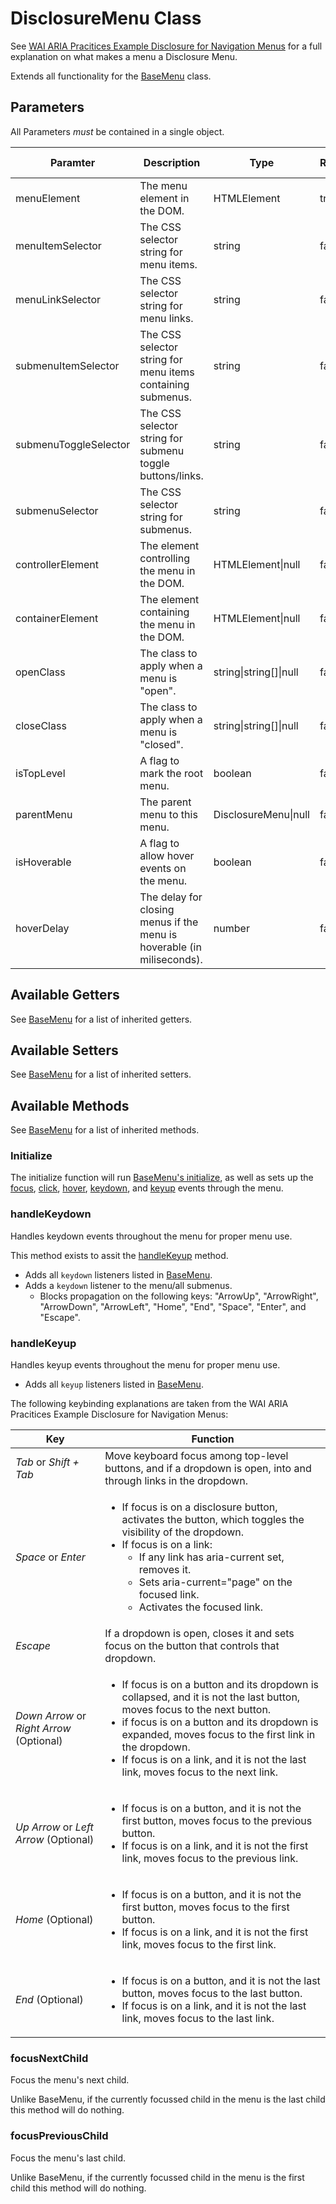 # DisclosureMenu Class

See [WAI ARIA Pracitices Example Disclosure for Navigation Menus](https://www.w3.org/TR/wai-aria-practices-1.2/examples/disclosure/disclosure-navigation.html) for a full explanation on what makes a menu a Disclosure Menu.

Extends all functionality for the [BaseMenu](baseMenu.md) class.

## Parameters

All Parameters _must_ be contained in a single object.

| Paramter | Description | Type | Required | Default Value |
| --- | --- | --- | --- | --- |
| menuElement | The menu element in the DOM. | HTMLElement | true | `undefined` |
| menuItemSelector | The CSS selector string for menu items. | string | false | `"li"` |
| menuLinkSelector | The CSS selector string for menu links. | string | false | `"a"` |
| submenuItemSelector | The CSS selector string for menu items containing submenus. | string | false | `""` |
| submenuToggleSelector | The CSS selector string for submenu toggle buttons/links. | string | false | `"a"` |
| submenuSelector | The CSS selector string for submenus. | string | false | `"ul"` |
| controllerElement | The element controlling the menu in the DOM. | HTMLElement\|null | false | `null` |
| containerElement | The element containing the menu in the DOM. | HTMLElement\|null | false | `null` |
| openClass | The class to apply when a menu is "open". | string\|string[]\|null | false | `"show"` |
| closeClass | The class to apply when a menu is "closed". | string\|string[]\|null | false | `"hide"` |
| isTopLevel | A flag to mark the root menu. | boolean | false | `false` |
| parentMenu | The parent menu to this menu. | DisclosureMenu\|null | false | `null` |
| isHoverable | A flag to allow hover events on the menu. | boolean | false | `false` |
| hoverDelay | The delay for closing menus if the menu is hoverable (in miliseconds). | number | false | `250` |

## Available Getters

See [BaseMenu](baseMenu.md#available-getters) for a list of inherited getters.

## Available Setters

See [BaseMenu](baseMenu.md#available-setters) for a list of inherited setters.

## Available Methods

See [BaseMenu](baseMenu.md#available-methods) for a list of inherited methods.

### Initialize
The initialize function will run [BaseMenu's initialize](baseMenu.md#initialize), as well as sets up the [focus](baseMenu.md#handleFocus), [click](baseMenu.md#handleClick), [hover](baseMenu.md#handleHover), [keydown](#handleKeydown), and [keyup](#handleKeyup) events through the menu.

### handleKeydown
Handles keydown events throughout the menu for proper menu use.

This method exists to assit the [handleKeyup](#handleKeyup) method.

- Adds all `keydown` listeners listed in [BaseMenu](baseMenu.md#handleKeydown).
- Adds a `keydown` listener to the menu/all submenus.
  - Blocks propagation on the following keys: "ArrowUp", "ArrowRight", "ArrowDown", "ArrowLeft", "Home", "End", "Space", "Enter", and "Escape".

### handleKeyup
Handles keyup events throughout the menu for proper menu use.

- Adds all `keyup` listeners listed in [BaseMenu](baseMenu.md#handleKeyup).

The following keybinding explanations are taken from the WAI ARIA Pracitices Example Disclosure for Navigation Menus:

| Key | Function |
| --- | --- |
| _Tab_ or _Shift + Tab_ | Move keyboard focus among top-level buttons, and if a dropdown is open, into and through links in the dropdown. |
| _Space_ or _Enter_ | <ul><li>If focus is on a disclosure button, activates the button, which toggles the visibility of the dropdown.</li><li>If focus is on a link:<ul><li>If any link has aria-current set, removes it.</li><li>Sets aria-current="page" on the focused link.</li><li>Activates the focused link.</li></ul></li></ul> |
| _Escape_ | If a dropdown is open, closes it and sets focus on the button that controls that dropdown. |
| _Down Arrow_ or _Right Arrow_ (Optional) | <ul><li>If focus is on a button and its dropdown is collapsed, and it is not the last button, moves focus to the next button.</li><li>if focus is on a button and its dropdown is expanded, moves focus to the first link in the dropdown.</li><li>If focus is on a link, and it is not the last link, moves focus to the next link.</li></ul> |
| _Up Arrow_ or _Left Arrow_ (Optional) | <ul><li>If focus is on a button, and it is not the first button, moves focus to the previous button.</li><li>If focus is on a link, and it is not the first link, moves focus to the previous link.</li></ul> |
| _Home_ (Optional) | <ul><li>If focus is on a button, and it is not the first button, moves focus to the first button.</li><li>If focus is on a link, and it is not the first link, moves focus to the first link.</li></ul> |
| _End_ (Optional) | <ul><li>If focus is on a button, and it is not the last button, moves focus to the last button.</li><li>If focus is on a link, and it is not the last link, moves focus to the last link.</li></ul> |

### focusNextChild
Focus the menu's next child.

Unlike BaseMenu, if the currently focussed child in the menu is the last child this method will do nothing.

### focusPreviousChild
Focus the menu's last child.

Unlike BaseMenu, if the currently focussed child in the menu is the first child  this method will do nothing.
